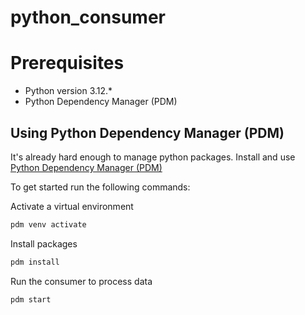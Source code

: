 # python_consumer

# Prerequisites

- Python version 3.12.\*
- Python Dependency Manager (PDM)

## Using Python Dependency Manager (PDM)

It's already hard enough to manage python packages. Install and use [Python Dependency Manager (PDM)](https://pdm-project.org/en/latest/)

To get started run the following commands:

Activate a virtual environment

```sh
pdm venv activate
```

Install packages

```sh
pdm install
```

Run the consumer to process data

```sh
pdm start
```
